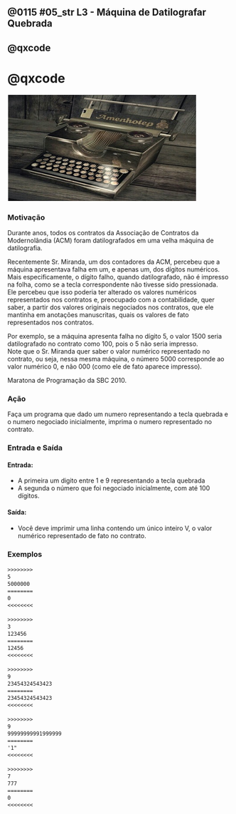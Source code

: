 ## @0115 #05_str L3 - Máquina de Datilografar Quebrada
## @qxcode
# @qxcode

![](capa.jpg)

### Motivação

Durante anos, todos os contratos da Associação de Contratos da Modernolândia (ACM) foram datilografados em uma velha máquina de datilografia.

Recentemente Sr. Miranda, um dos contadores da ACM, percebeu que a máquina apresentava falha em um, e apenas um, dos dígitos numéricos.  
Mais especificamente, o dígito falho, quando datilografado, não é impresso na folha, como se a tecla correspondente não tivesse sido pressionada.  
Ele percebeu que isso poderia ter alterado os valores numéricos representados nos contratos e, preocupado com a contabilidade, quer saber, a partir dos valores originais negociados nos contratos, que ele mantinha em anotações manuscritas, quais os valores de fato representados nos contratos.

Por exemplo, se a máquina apresenta falha no dígito 5, o valor 1500 seria datilografado no contrato como 100, pois o 5 não seria impresso.  
Note que o Sr. Miranda quer saber o valor numérico representado no contrato, ou seja, nessa mesma máquina, o número 5000 corresponde ao valor numérico 0, e não 000 (como ele de fato aparece impresso).

Maratona de Programação da SBC 2010.  

### Ação

Faça um programa que dado um numero representando a tecla quebrada e o numero negociado inicialmente, imprima o numero representado no contrato.

### Entrada e Saída

#### Entrada:

*   A primeira um digito entre 1 e 9 representando a tecla quebrada
*   A segunda o número que foi negociado inicialmente, com até 100 dígitos.

#### Saída:

*   Você deve imprimir uma linha contendo um único inteiro V, o valor numérico representado de fato no contrato.

### Exemplos

```
>>>>>>>>
5
5000000
========
0
<<<<<<<<

>>>>>>>>
3
123456
========
12456
<<<<<<<<

>>>>>>>>
9
23454324543423
========
23454324543423
<<<<<<<<

>>>>>>>>
9
99999999991999999
========
'1"
<<<<<<<<

>>>>>>>>
7
777
========
0
<<<<<<<<
```